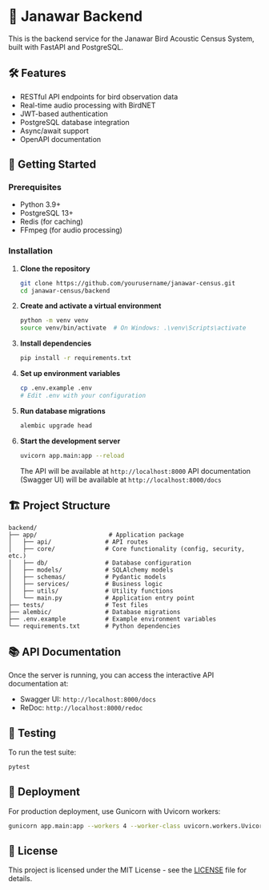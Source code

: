 # 🚀 Janawar Backend

This is the backend service for the Janawar Bird Acoustic Census System, built with FastAPI and PostgreSQL.

## 🛠️ Features

- RESTful API endpoints for bird observation data
- Real-time audio processing with BirdNET
- JWT-based authentication
- PostgreSQL database integration
- Async/await support
- OpenAPI documentation

## 🚀 Getting Started

### Prerequisites

- Python 3.9+
- PostgreSQL 13+
- Redis (for caching)
- FFmpeg (for audio processing)

### Installation

1. **Clone the repository**
   ```bash
   git clone https://github.com/yourusername/janawar-census.git
   cd janawar-census/backend
   ```

2. **Create and activate a virtual environment**
   ```bash
   python -m venv venv
   source venv/bin/activate  # On Windows: .\venv\Scripts\activate
   ```

3. **Install dependencies**
   ```bash
   pip install -r requirements.txt
   ```

4. **Set up environment variables**
   ```bash
   cp .env.example .env
   # Edit .env with your configuration
   ```

5. **Run database migrations**
   ```bash
   alembic upgrade head
   ```

6. **Start the development server**
   ```bash
   uvicorn app.main:app --reload
   ```

   The API will be available at `http://localhost:8000`
   API documentation (Swagger UI) will be available at `http://localhost:8000/docs`

## 🏗️ Project Structure

```
backend/
├── app/                    # Application package
│   ├── api/               # API routes
│   ├── core/              # Core functionality (config, security, etc.)
│   ├── db/                # Database configuration
│   ├── models/            # SQLAlchemy models
│   ├── schemas/           # Pydantic models
│   ├── services/          # Business logic
│   ├── utils/             # Utility functions
│   └── main.py            # Application entry point
├── tests/                 # Test files
├── alembic/               # Database migrations
├── .env.example           # Example environment variables
└── requirements.txt       # Python dependencies
```

## 📚 API Documentation

Once the server is running, you can access the interactive API documentation at:

- Swagger UI: `http://localhost:8000/docs`
- ReDoc: `http://localhost:8000/redoc`

## 🧪 Testing

To run the test suite:

```bash
pytest
```

## 🚀 Deployment

For production deployment, use Gunicorn with Uvicorn workers:

```bash
gunicorn app.main:app --workers 4 --worker-class uvicorn.workers.UvicornWorker --bind 0.0.0.0:8000
```

## 📄 License

This project is licensed under the MIT License - see the [LICENSE](../LICENSE) file for details.
